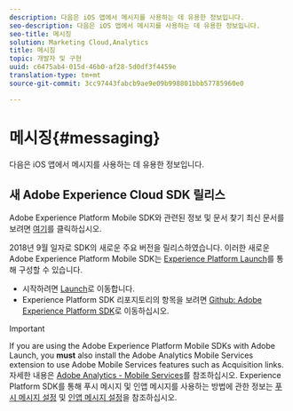 ```yaml
---
description: 다음은 iOS 앱에서 메시지를 사용하는 데 유용한 정보입니다.
seo-description: 다음은 iOS 앱에서 메시지를 사용하는 데 유용한 정보입니다.
seo-title: 메시징
solution: Marketing Cloud,Analytics
title: 메시징
topic: 개발자 및 구현
uuid: c6475ab4-015d-46b0-af28-5d0df3f4459e
translation-type: tm+mt
source-git-commit: 3cc97443fabcb9ae9e09b998801bbb57785960e0

---
```



# 메시징{#messaging}

다음은 iOS 앱에서 메시지를 사용하는 데 유용한 정보입니다.

## 새 Adobe Experience Cloud SDK 릴리스

Adobe Experience Platform Mobile SDK와 관련된 정보 및 문서 찾기 최신 문서를 보려면 [여기](https://aep-sdks.gitbook.io/docs/)를 클릭하십시오.

2018년 9월 일자로 SDK의 새로운 주요 버전을 릴리스하였습니다. 이러한 새로운 Adobe Experience Platform Mobile SDK는 [Experience Platform Launch](https://www.adobe.com/experience-platform/launch.html)를 통해 구성할 수 있습니다.

* 시작하려면 [Launch](https://launch.adobe.com/)로 이동합니다.
* Experience Platform SDK 리포지토리의 항목을 보려면 [Github: Adobe Experience Platform SDK](https://github.com/Adobe-Marketing-Cloud/acp-sdks)로 이동하십시오.

>[!IMPORTANT]
>
> If you are using the Adobe Experience Platform Mobile SDKs with Adobe Launch, you **must** also install the Adobe Analytics Mobile Services extension to use Adobe Mobile Services features such as Acquisition links. 자세한 내용은 [Adobe Analytics - Mobile Services](https://aep-sdks.gitbook.io/docs/using-mobile-extensions/adobe-analytics-mobile-services)를 참조하십시오. Experience Platform SDK를 통해 푸시 메시지 및 인앱 메시지를 사용하는 방법에 관한 정보는 [푸시 메시지 설정](https://aep-sdks.gitbook.io/docs/using-mobile-extensions/adobe-analytics-mobile-services#set-up-push-messaging) 및 [인앱 메시지 설정](https://aep-sdks.gitbook.io/docs/using-mobile-extensions/adobe-analytics-mobile-services#set-up-in-app-messaging)을 참조하십시오.
